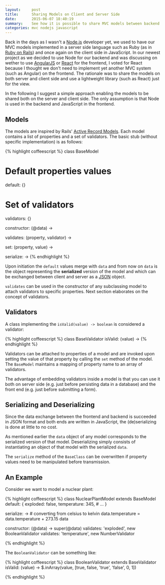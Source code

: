 ```yaml
---
layout:     post
title:      Sharing Models on Client and Server Side
date:       2015-06-07 18:40:19
summary:    See how it is possible to share MVC models between backend and frontend using JavaScript on both ends.
categories: mvc nodejs javascript
---
```


Back in the days as I wasn't a [Node.js](https://nodejs.org/) developer yet, we used to have our MVC models implemented in a server side language such as Ruby (as in [Ruby on Rails](http://rubyonrails.org/)) and once again on the client side in JavaScript. In our newest project as we decided to use Node for our backend and was discussing on wether to use [AngularJS](https://angularjs.org/) or [React](https://facebook.github.io/react/) for the frontend, I voted for React because I thought we don't need to implement yet another MVC system (such as Angular) on the frontend. The rationale was to share the models on both server and client side and use a lightweight library (such as React) just for the view.

In the following I suggest a simple approach enabling the models to be shared both on the server and client side. The only assumption is that Node is used in the backend and JavaScript in the frontend.

## Models

The models are inspired by Rails' [Active Record Models](http://guides.rubyonrails.org/active_record_basics.html). Each model contains a list of properties and a set of validators. The basic stub (without specific implementation) is as follows:

{% highlight coffeescript %}
class BaseModel
  # Default properties values
  default: {}
  # Set of validators
  validators: {}

  constructor: (@data) ->

  validates: (property, validator) ->

  set: (property, value) ->

  serialize: ->
{% endhighlight %}

Upon initiation the `default` values merge with `data` and from now on `data` is the object representing the __serialized__ version of the model and which can be exchanged between client and server as a [JSON](http://www.json.org/) object.

`validates` can be used in the constructor of any subclassing model to attach validators to specific properties. Next section elaborates on the concept of validators.

## Validators

A class implementing the `isValid(value) -> boolean` is considered a validator:

{% highlight coffeescript %}
class BaseValidator
  isValid: (value) ->
{% endhighlight %}

Validators can be attached to properties of a model and are invoked upon setting the value of that property by calling the `set` method of the model. The `BaseModel` maintains a mapping of property name to an array of validators.

The advantage of embedding validators inside a model is that you can use it both on server side (e.g. just before persisting data in a database) and the front end (e.g. just before submitting a form).

## Serializing and Deserializing

Since the data exchange between the frontend and backend is succeeded in JSON format and both ends are written in JavaScript, the (de)serializing is done at little to no cost.

As mentioned earlier the `data` object of any model corresponds to the serialized version of that model. Deserializing simply consists of instantiating an object of that model with the serialized `data`.

The `serialize` method of the `BaseClass` can be overwritten if property values need to be manipulated before transmission.

## An Example

Consider we want to model a nuclear plant:

{% highlight coffeescript %}
class NuclearPlantModel extends BaseModel
  default: {
    exploded: false,
    temperature: 345,
    # ...
  }

  serialize: ->
    # converting from celsius to kelvin
    data.temperature = data.temperature + 273.15
    data

  constructor: (@data) ->
    super(@data)
    validates: 'exploded', new BooleanValidator
    validates: 'temperature', new NumberValidator

{% endhighlight %}

The `BooleanValidator` can be something like:

{% highlight coffeescript %}
class BooleanValidator extends BaseValidator
  isValid: (value) ->
    $.inArray(value, [true, false, 'true', 'false', 0, 1])

{% endhighlight %}
